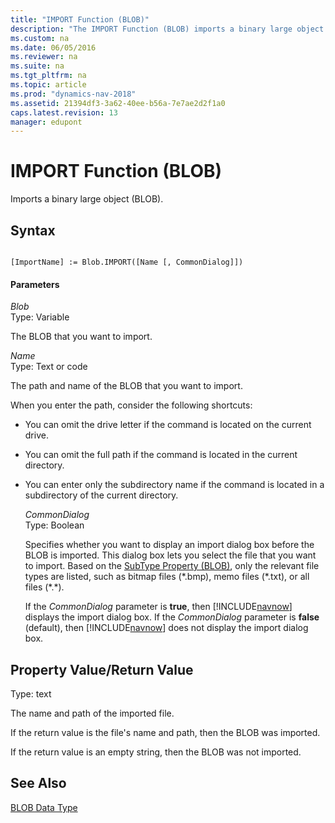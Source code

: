 ```yaml
---
title: "IMPORT Function (BLOB)"
description: "The IMPORT Function (BLOB) imports a binary large object (BLOB)."
ms.custom: na
ms.date: 06/05/2016
ms.reviewer: na
ms.suite: na
ms.tgt_pltfrm: na
ms.topic: article
ms.prod: "dynamics-nav-2018"
ms.assetid: 21394df3-3a62-40ee-b56a-7e7ae2d2f1a0
caps.latest.revision: 13
manager: edupont
---
```

# IMPORT Function (BLOB)
Imports a binary large object \(BLOB\).  
  
## Syntax  
  
```  
  
[ImportName] := Blob.IMPORT([Name [, CommonDialog]])  
```  
  
#### Parameters  
 *Blob*  
 Type: Variable  
  
 The BLOB that you want to import.  
  
 *Name*  
 Type: Text or code  
  
 The path and name of the BLOB that you want to import.  
  
 When you enter the path, consider the following shortcuts:  
  
- You can omit the drive letter if the command is located on the current drive.  
  
- You can omit the full path if the command is located in the current directory.  
  
- You can enter only the subdirectory name if the command is located in a subdirectory of the current directory.  
  
  *CommonDialog*  
  Type: Boolean  
  
  Specifies whether you want to display an import dialog box before the BLOB is imported. This dialog box lets you select the file that you want to import. Based on the [SubType Property \(BLOB\)](SubType-Property--BLOB-.md), only the relevant file types are listed, such as bitmap files \(\*.bmp\), memo files \(\*.txt\), or all files \(\*.\*\).  
  
  If the *CommonDialog* parameter is **true**, then [!INCLUDE[navnow](includes/navnow_md.md)] displays the import dialog box. If the *CommonDialog* parameter is **false** \(default\), then [!INCLUDE[navnow](includes/navnow_md.md)] does not display the import dialog box.  
  
## Property Value/Return Value  
 Type: text  
  
 The name and path of the imported file.  
  
 If the return value is the file's name and path, then the BLOB was imported.  
  
 If the return value is an empty string, then the BLOB was not imported.  
  
## See Also  
 [BLOB Data Type](BLOB-Data-Type.md)